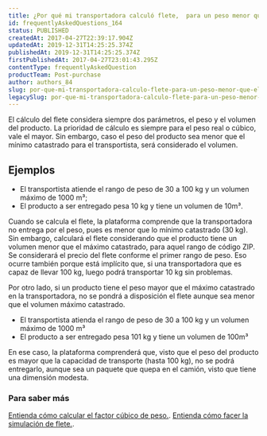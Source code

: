 ```yaml
---
title: ¿Por qué mi transportadora calculó flete,  para un peso menor que el mínimo configurado?
id: frequentlyAskedQuestions_164
status: PUBLISHED
createdAt: 2017-04-27T22:39:17.904Z
updatedAt: 2019-12-31T14:25:25.374Z
publishedAt: 2019-12-31T14:25:25.374Z
firstPublishedAt: 2017-04-27T23:01:43.295Z
contentType: frequentlyAskedQuestion
productTeam: Post-purchase
author: authors_84
slug: por-que-mi-transportadora-calculo-flete-para-un-peso-menor-que-el-minimo-configurado
legacySlug: por-que-mi-transportadora-calculo-flete-para-un-peso-menor-que-el-minimo-configurado
---
```


El cálculo del flete considera siempre dos parámetros, el peso y el volumen del producto. La prioridad de cálculo es siempre para el peso real o cúbico, vale el mayor. Sin embargo, caso el peso del producto sea menor que el mínimo catastrado para el transportista, será considerado el volumen.

## Ejemplos

- El transportista atiende el rango de peso de 30 a 100 kg y un volumen máximo de 1000 m³;
- El producto a ser entregado pesa 10 kg y tiene un volumen de 10m³.

Cuando se calcula el flete, la plataforma comprende que la transportadora no entrega por el peso, pues es menor que lo mínimo catastrado (30 kg). Sin embargo, calculará el flete considerando que el producto tiene un volumen menor que el máximo catastrado, para aquel rango de código ZIP. Se considerará el precio del flete conforme el primer rango de peso. Eso ocurre también porque está implícito que, si una transportadora que es capaz de llevar 100 kg, luego podrá transportar 10 kg sin problemas.

Por otro lado, si un producto tiene el peso mayor que el máximo catastrado en la transportadora, no se pondrá a disposición el flete aunque sea menor que el volumen máximo catastrado.

- El transportista atienda el rango de peso de 30 a 100 kg y un volumen máximo de 1000 m³
- El producto a ser entregado pesa 101 kg y tiene un volumen de 100m³

En ese caso, la plataforma comprenderá que, visto que el peso del producto es mayor que la capacidad de transporte (hasta 100 kg), no se podrá entregarlo, aunque sea un paquete que quepa en el camión, visto que tiene una dimensión modesta.

### Para saber más

[Entienda cómo calcular el factor cúbico de peso.](/es/tutorial/como-se-calcula-el-peso-cubico/).
[Entienda cómo facer la simulación de flete.](/es/tutorial/simulacion-de-flete/).
